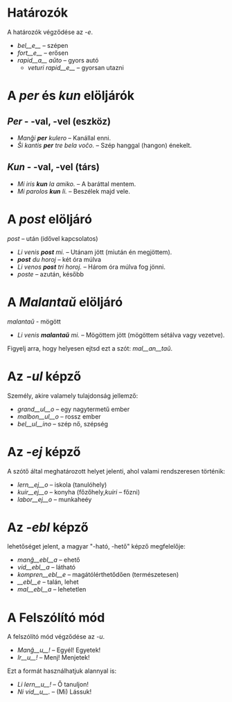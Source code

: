 # Határozók

A határozók végződése az *-e*.

- *bel__e__*   – szépen
- *fort__e__*  – erősen
- *rapid__a__ aŭto*   – gyors autó
	- *veturi rapid__e__*   – gyorsan utazni


# A *per* és *kun* elöljárók

## *Per* - -val, -vel (eszköz)

- *Manĝi __per__ kulero* – Kanállal enni.
- *Ŝi kantis __per__ tre bela voĉo.* – Szép hanggal (hangon) énekelt.
 
## *Kun* - -val, -vel (társ)        

- *Mi iris __kun__ la amiko.*    – A baráttal mentem.
- *Mi parolos __kun__ li.*       – Beszélek majd vele.



# A *post* elöljáró

*post* – után (idővel kapcsolatos)

- *Li venis __post__ mi.*   – Utánam jött (miután én megjöttem).
- *__post__ du horoj* – két óra múlva
- *Li venos __post__ tri horoj.* – Három óra múlva fog jönni.
- *poste* – azután, később


# A *Malantaŭ* elöljáró

*malantaŭ* - mögött

- *Li venis __malantaŭ__ mi.* – Mögöttem jött (mögöttem sétálva vagy vezetve).

Figyelj arra, hogy helyesen ejtsd ezt a szót: *mal__an__taŭ*.
 
# Az *-ul* képző

Személy, akire valamely tulajdonság jellemző:

- *grand__ul__o*  – egy nagytermetű ember
- *malbon__ul__o* – rossz ember
- *bel__ul__ino*  – szép nő, szépség

 

# Az *-ej* képző

A szótő által meghatározott helyet jelenti, ahol valami rendszeresen történik:

- *lern__ej__o*  – iskola (tanulóhely)
- *kuir__ej__o*  – konyha (főzőhely,*kuiri* – főzni)
- *labor__ej__o* – munkaheéy
 

# Az *-ebl* képző

lehetőséget jelent, a magyar "-ható, -hető" képző megfelelője:

- *manĝ__ebl__a* – ehető
- *vid__ebl__a* – látható
- *kompren__ebl__e* – magátólérthetődően (természetesen)
- *__ebl__e* – talán, lehet
- *mal__ebl__a* – lehetetlen


# A Felszólító mód

A felszólító mód végződése az *-u*.

- *Manĝ__u__!*   – Egyél! Egyetek!
- *Ir__u__!*   – Menj! Menjetek!

Ezt a formát használhatjuk alannyal is:

- *Li lern__u__!* – Ő tanuljon!
- *Ni vid__u__.*  – (Mi) Lássuk!
 
